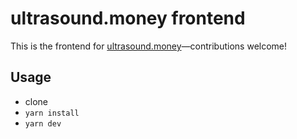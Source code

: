 <h1>ultrasound.money frontend</h1>

This is the frontend for [ultrasound.money](https://ultrasound.money/)—contributions welcome!

## Usage

* clone
* `yarn install`
* `yarn dev`
